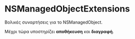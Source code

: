 # NSManagedObjectExtensions

Βολικές συναρτήσεις για το NSManagedObject.

Μέχρι τώρα υποστηρίζει **αποθήκευση** και **διαγραφή**.
